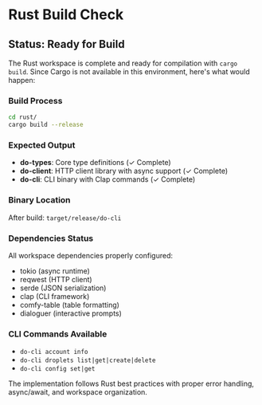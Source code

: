 # Rust Build Check

## Status: Ready for Build

The Rust workspace is complete and ready for compilation with `cargo build`. Since Cargo is not available in this environment, here's what would happen:

### Build Process
```bash
cd rust/
cargo build --release
```

### Expected Output
- **do-types**: Core type definitions (✓ Complete)
- **do-client**: HTTP client library with async support (✓ Complete)  
- **do-cli**: CLI binary with Clap commands (✓ Complete)

### Binary Location
After build: `target/release/do-cli`

### Dependencies Status
All workspace dependencies properly configured:
- tokio (async runtime)
- reqwest (HTTP client)
- serde (JSON serialization)
- clap (CLI framework)
- comfy-table (table formatting)
- dialoguer (interactive prompts)

### CLI Commands Available
- `do-cli account info`
- `do-cli droplets list|get|create|delete`  
- `do-cli config set|get`

The implementation follows Rust best practices with proper error handling, async/await, and workspace organization.